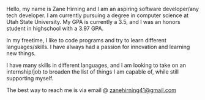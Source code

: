 Hello, my name is Zane Hirning and I am an aspiring software developer/any tech developer. I am currently pursuing a degree in computer science at Utah State University. My GPA is currently a 3.5, and I was an honors student in highschool with a 3.97 GPA.

In my freetime, I like to code programs and try to learn different languages/skills. I have always had a passion for innovation and learning new things.

I have many skills in different languages, and I am looking to take on an internship/job to broaden the list of things I am capable of, while still supporting myself.

The best way to reach me is via email @ zanehirning41@gmail.com
